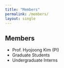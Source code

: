 ```yaml
---
title: "Members"
permalink: /members/
layout: single
---
```


## Members

- Prof. Hyojoong Kim (PI)
- Graduate Students
- Undergraduate Interns

